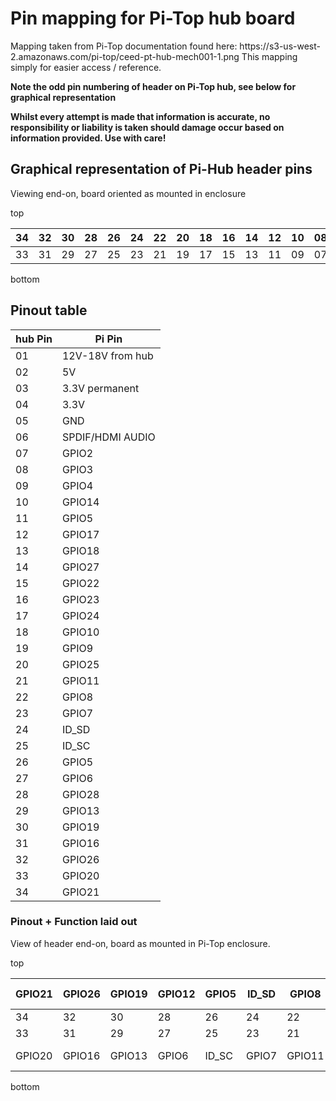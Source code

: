 <h1>Pin mapping for Pi-Top hub board </h1>
Mapping taken from Pi-Top documentation found here: https://s3-us-west-2.amazonaws.com/pi-top/ceed-pt-hub-mech001-1.png
This mapping simply for easier access / reference.

**Note the odd pin numbering of header on Pi-Top hub, see below for graphical representation**

**Whilst every attempt is made that information is accurate, no responsibility or liability is taken should damage occur based on information provided. Use with care!**

<h2>Graphical representation of Pi-Hub header pins</h2>

Viewing end-on, board oriented as mounted in enclosure

top

|34|32|30|28|26|24|22|20|18|16|14|12|10|08|06|04|02|
|-------|------|------|------|------|------|------|------|------|------|------|------|------|------|------|------|------|
|33|31|29|27|25|23|21|19|17|15|13|11|09|07|05|03|01|

bottom

<h2>Pinout table</h2>


|hub Pin|Pi Pin|
|-------|------|
|01     |12V-18V from hub|
|02     |5V    |
|03     |3.3V permanent|
|04     |3.3V   |
|05     |GND    |
|06     |SPDIF/HDMI AUDIO|
|07     |GPIO2  |
|08     |GPIO3  |
|09     |GPIO4  |
|10     |GPIO14 |
|11     |GPIO5  |
|12     |GPIO17 |
|13     |GPIO18 |
|14     |GPIO27 |
|15     |GPIO22 |
|16     |GPIO23 |
|17     |GPIO24 |
|18     |GPIO10 |
|19     |GPIO9  |
|20     |GPIO25 |
|21     |GPIO11 |
|22     |GPIO8  |
|23     |GPIO7  |
|24     |ID_SD  |
|25     |ID_SC  |
|26     |GPIO5  |
|27     |GPIO6  |
|28     |GPIO28 |
|29     |GPIO13 |
|30     |GPIO19 |
|31     |GPIO16 |
|32     |GPIO26 |
|33     |GPIO20 |
|34     |GPIO21 |


<h3>Pinout + Function laid out</h3>

View of header end-on, board as mounted in Pi-Top enclosure.


top

| GPIO21 | GPIO26 | GPIO19 |  GPIO12 | GPIO5 | ID_SD | GPIO8 | GPIO25 | GPIO10 | GPIO23 | GPIO27 | GPIO17 | GPIO14 | GPIO3 | SPDIF/HDMI audio | 3.3V | 5V |
| ----- | ----- | ----- | ----- | ----- | ----- | ----- | ----- | ----- | ----- | ----- | ----- | ----- | ----- | ----- | ----- | ----- |
| 34 | 32 | 30 | 28 | 26 | 24 | 22 | 20 | 18 | 16 | 14 | 12 | 10 | 08 | 06 | 04 | 02 |
| 33 | 31 | 29 | 27 | 25 | 23 | 21 | 19 | 17 | 15 | 13 | 11 | 09 | 07 | 05 | 03 | 01 |
| GPIO20 | GPIO16 | GPIO13 | GPIO6 | ID_SC | GPIO7 | GPIO11 | GPIO9 | GPIO24 | GPIO22 | GPIO18 | GPIO15 | GPIO4 | GPIO2 | GND | 3.3V perm | 12V-18V |

bottom
